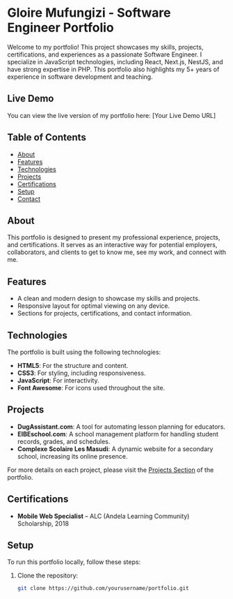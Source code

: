 # Gloire Mufungizi - Software Engineer Portfolio

Welcome to my portfolio! This project showcases my skills, projects, certifications, and experiences as a passionate Software Engineer. I specialize in JavaScript technologies, including React, Next.js, NestJS, and have strong expertise in PHP. This portfolio also highlights my 5+ years of experience in software development and teaching.

## Live Demo

You can view the live version of my portfolio here: [Your Live Demo URL]

## Table of Contents

- [About](#about)
- [Features](#features)
- [Technologies](#technologies)
- [Projects](#projects)
- [Certifications](#certifications)
- [Setup](#setup)
- [Contact](#contact)

## About

This portfolio is designed to present my professional experience, projects, and certifications. It serves as an interactive way for potential employers, collaborators, and clients to get to know me, see my work, and connect with me.

## Features

- A clean and modern design to showcase my skills and projects.
- Responsive layout for optimal viewing on any device.
- Sections for projects, certifications, and contact information.

## Technologies

The portfolio is built using the following technologies:

- **HTML5**: For the structure and content.
- **CSS3**: For styling, including responsiveness.
- **JavaScript**: For interactivity.
- **Font Awesome**: For icons used throughout the site.

## Projects

- **DugAssistant.com**: A tool for automating lesson planning for educators.
- **EIBEschool.com**: A school management platform for handling student records, grades, and schedules.
- **Complexe Scolaire Les Masudi**: A dynamic website for a secondary school, increasing its online presence.

For more details on each project, please visit the [Projects Section](#projects) of the portfolio.

## Certifications

- **Mobile Web Specialist** – ALC (Andela Learning Community) Scholarship, 2018

## Setup

To run this portfolio locally, follow these steps:

1. Clone the repository:
   ```bash
   git clone https://github.com/yourusername/portfolio.git
